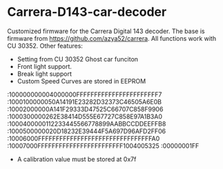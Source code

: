# Carrera-D143-car-decoder
Customized firmware for the Carrera Digital 143 decoder. The base is firmware from https://github.com/azya52/carrera. All functions work with CU 30352. 
Other features: 
-  Setting from CU 30352 Ghost car funciton
-  Front light support.
-  Break light support
-  Custom Speed Curves are stored in EEPROM

:100000000004000000FFFFFFFFFFFFFFFFFFFFFFF7
:1000100000050A14191E23282D32373C46505A6E0B
:10002000000A141F29333D47525C66707C858F9906
:1000300000262E38414D555E67727C858E97A1B3A0
:1000400000112233445566778899AABBCCDDEEFFB8
:1000500000020D18232E39444F5A697D96AFD2FF06
:10006000FFFFFFFFFFFFFFFFFFFFFFFFFFFFFFFFA0
:10007000FFFFFFFFFFFFFFFFFFFFFFFF1004005325
:00000001FF

-  A calibration value must be stored at 0x7f


  
